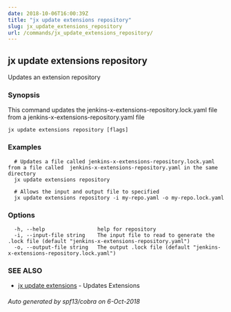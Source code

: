 ```yaml
---
date: 2018-10-06T16:00:39Z
title: "jx update extensions repository"
slug: jx_update_extensions_repository
url: /commands/jx_update_extensions_repository/
---
```

## jx update extensions repository

Updates an extension repository

### Synopsis

This command updates the jenkins-x-extensions-repository.lock.yaml file from a jenkins-x-extensions-repository.yaml file

```
jx update extensions repository [flags]
```

### Examples

```
  # Updates a file called jenkins-x-extensions-repository.lock.yaml from a file called  jenkins-x-extensions-repository.yaml in the same directory
  jx update extensions repository
  
  # Allows the input and output file to specified
  jx update extensions repository -i my-repo.yaml -o my-repo.lock.yaml
```

### Options

```
  -h, --help                 help for repository
  -i, --input-file string    The input file to read to generate the .lock file (default "jenkins-x-extensions-repository.yaml")
  -o, --output-file string   The output .lock file (default "jenkins-x-extensions-repository.lock.yaml")
```

### SEE ALSO

* [jx update extensions](/commands/jx_update_extensions/)	 - Updates Extensions

###### Auto generated by spf13/cobra on 6-Oct-2018
